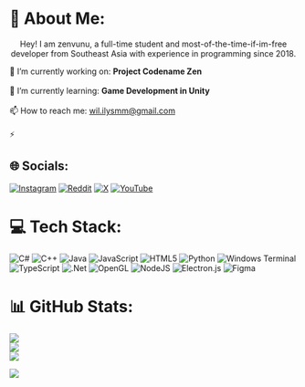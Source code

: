 # 💫 About Me:
<p align="center">Hey! I am zenvunu, a full-time student and most-of-the-time-if-im-free developer from Southeast Asia with experience in programming since 2018.</p>

🔭 I’m currently working on: **Project Codename Zen**<br><br>🌱 I’m currently learning: **Game Development in Unity**<br><br>📫 How to reach me: wil.ilysmm@gmail.com<br><br>⚡ 

## 🌐 Socials:
[![Instagram](https://img.shields.io/badge/Instagram-%23E4405F.svg?logo=Instagram&logoColor=white)](https://instagram.com/zenvunu) [![Reddit](https://img.shields.io/badge/Reddit-%23FF4500.svg?logo=Reddit&logoColor=white)](https://reddit.com/user/zenvunu) [![X](https://img.shields.io/badge/X-black.svg?logo=X&logoColor=white)](https://x.com/zslddd) [![YouTube](https://img.shields.io/badge/YouTube-%23FF0000.svg?logo=YouTube&logoColor=white)](https://youtube.com/@@zsldd) 

# 💻 Tech Stack:
![C#](https://img.shields.io/badge/c%23-%23239120.svg?style=for-the-badge&logo=csharp&logoColor=white) ![C++](https://img.shields.io/badge/c++-%2300599C.svg?style=for-the-badge&logo=c%2B%2B&logoColor=white) ![Java](https://img.shields.io/badge/java-%23ED8B00.svg?style=for-the-badge&logo=openjdk&logoColor=white) ![JavaScript](https://img.shields.io/badge/javascript-%23323330.svg?style=for-the-badge&logo=javascript&logoColor=%23F7DF1E) ![HTML5](https://img.shields.io/badge/html5-%23E34F26.svg?style=for-the-badge&logo=html5&logoColor=white) ![Python](https://img.shields.io/badge/python-3670A0?style=for-the-badge&logo=python&logoColor=ffdd54) ![Windows Terminal](https://img.shields.io/badge/Windows%20Terminal-%234D4D4D.svg?style=for-the-badge&logo=windows-terminal&logoColor=white) ![TypeScript](https://img.shields.io/badge/typescript-%23007ACC.svg?style=for-the-badge&logo=typescript&logoColor=white) ![.Net](https://img.shields.io/badge/.NET-5C2D91?style=for-the-badge&logo=.net&logoColor=white) ![OpenGL](https://img.shields.io/badge/OpenGL-%23FFFFFF.svg?style=for-the-badge&logo=opengl) ![NodeJS](https://img.shields.io/badge/node.js-6DA55F?style=for-the-badge&logo=node.js&logoColor=white) ![Electron.js](https://img.shields.io/badge/Electron-191970?style=for-the-badge&logo=Electron&logoColor=white) ![Figma](https://img.shields.io/badge/figma-%23F24E1E.svg?style=for-the-badge&logo=figma&logoColor=white)
# 📊 GitHub Stats:
![](https://github-readme-stats.vercel.app/api?username=zslddd&theme=dark&hide_border=false&include_all_commits=true&count_private=true)<br/>
![](https://github-readme-streak-stats.herokuapp.com/?user=zslddd&theme=dark&hide_border=false)<br/>
![](https://github-readme-stats.vercel.app/api/top-langs/?username=zslddd&theme=dark&hide_border=false&include_all_commits=true&count_private=true&layout=compact)

![](https://quotes-github-readme.vercel.app/api?type=horizontal&theme=radical)

